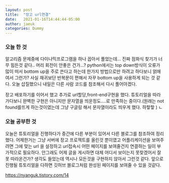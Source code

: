 ```yaml
---
layout: post
title:  "장고 url연결"
date:   2021-01-16T14:44:44-05:00
author: jaeuk
categories: Dummy
---
```


### **오늘 한 것**
알고리즘 문제중에 다이나믹프로그램을 하나 꼽아서 풀었는데... 진짜 점화식 찾기가 너무 힘든것 같다.. 머리 회전이 안좋은 건가...? python에서는 top down방식이 오류가 많이 떠서 bottom up을 주로 쓴다고 하는데 한가지 방법으로만 하려고 하다보니 얽매여서 그런가? 사실 재귀보단 반복문이 편해서 자꾸  bottom up을 사용하게 되는 것 같다. 오늘 삽질했으니 내일은 다른 사람 코드를 참조해서 다시 풀어야겠다.

장고 배포하기를 이어서 했고 추가로 url할당,front-end구현을 했다. 튜토리얼을 따라 가다보니 완벽한 구현은 아니지만 문자열을 띄운정도....로 만족하는 중이다.(원래는 not found를뜨게 하는것이였는데 그냥 구글링 해서 문자열이라도 띄우게 했다. 하핳핳 ) ㄴ
### **오늘 공부한 것** 
오늘은 튜토리얼을 진행하다가 중간에 다른 부분이 있어서 다른 블로그를 참조하여 정리했다. 
어제한거는 그냥 서버에 장고 프로젝트를 올린것 뿐이였고 어플리케이션을 보여주려면 그에 맞는 url 을 설정하고 url접속시 어떤 페이지를 보여줄건지 연결하는 일이 부가적으로 필요하다.
안그래도 어제 글을 게시하면 대체 어디서 보이는지 못찾겠어서 잘못 따라온건가? 생각도 들었는데 역시나 모든것을 구현하지 않아서 그런것 같다. 앞으로 진행될 튜토리얼을 다하면 깃허브 블로그처럼 완성된 페이지를 보여줄 수 있을 것같다.

https://nyanguk.tistory.com/14